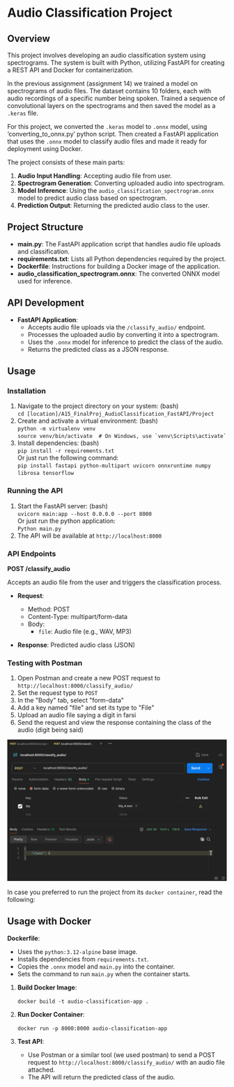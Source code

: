 # **Audio Classification Project**

## **Overview**

This project involves developing an audio classification system using spectrograms. The system is built with Python, utilizing FastAPI for creating a REST API and Docker for containerization.  

In the previous assignment (assignment 14\) we trained a model on spectrograms of audio files. The dataset contains 10 folders, each with audio recordings of a specific number being spoken. Trained a sequence of convolutional layers on the spectrograms and then saved the model as a `.keras` file. 

For this project, we converted the `.keras`  model to `.onnx` model, using ‘converting\_to\_onnx.py’ python script. Then created a FastAPI application that uses the `.onnx` model to classify audio files and made it ready for deployment using Docker.

The project consists of these main parts:

1. **Audio Input Handling**: Accepting audio file from user.  
2. **Spectrogram Generation**: Converting uploaded audio into spectrogram.  
3. **Model Inference**: Using the `audio_classification_spectrogram.onnx` model to predict audio class based on spectrogram.  
4. **Prediction Output**: Returning the predicted audio class to the user.

## **Project Structure**

* **main.py**: The FastAPI application script that handles audio file uploads and classification.  
* **requirements.txt**: Lists all Python dependencies required by the project.  
* **Dockerfile**: Instructions for building a Docker image of the application.  
* **audio\_classification\_spectrogram.onnx**: The converted ONNX model used for inference.

## **API Development**

* **FastAPI Application**:  
  * Accepts audio file uploads via the `/classify_audio/` endpoint.  
  * Processes the uploaded audio by converting it into a spectrogram.  
  * Uses the `.onnx` model for inference to predict the class of the audio.  
  * Returns the predicted class as a JSON response.

##  **Usage**

### **Installation**

1. Navigate to the project directory on your system: (bash)  
   `cd [location]/A15_FinalProj_AudioClassification_FastAPI/Project`  
2. Create and activate a virtual environment:  (bash)  
   `python -m virtualenv venv`  
   `` source venv/bin/activate  # On Windows, use `venv\Scripts\activate` ``  
3. Install dependencies:  (bash)  
   `pip install -r requirements.txt`  
   Or just run the following command:  
   `pip install fastapi python-multipart uvicorn onnxruntime numpy librosa tensorflow`  
 


### **Running the API**

1. Start the FastAPI server:  (bash)  
   `uvicorn main:app --host 0.0.0.0 --port 8000`   
   Or just run the python application:  
   `Python main.py`  
2. The API will be available at `http://localhost:8000`

### **API Endpoints**

**POST /classify\_audio**

Accepts an audio file from the user and triggers the classification process.

* **Request**:

  * Method: POST  
  * Content-Type: multipart/form-data  
  * Body:  
    * `file`: Audio file (e.g., WAV, MP3)  
* **Response**: Predicted audio class (JSON)

### **Testing with Postman**

1. Open Postman and create a new POST request to `http://localhost:8000/classify_audio/`  
2. Set the request type to `POST`  
3. In the "Body" tab, select "form-data"  
4. Add a key named "file" and set its type to "File"  
5. Upload an audio file saying a digit in farsi  
6. Send the request and view the response containing the class of the audio (digit being said)  

![Postman test](Postman_test.png)  
  

In case you preferred to run the project from its `docker container`, read the following:

## **Usage with Docker**

**Dockerfile**:

* Uses the `python:3.12-alpine` base image.  
* Installs dependencies from `requirements.txt`.  
* Copies the `.onnx` model and `main.py` into the container.  
* Sets the command to run `main.py` when the container starts.

1. **Build Docker Image**:

   `docker build -t audio-classification-app .`

2. **Run Docker Container**:

   `docker run -p 8000:8000 audio-classification-app` 

3. **Test API**:  
   * Use Postman or a similar tool (we used postman) to send a POST request to `http://localhost:8000/classify_audio/` with an audio file attached.  
   * The API will return the predicted class of the audio.

